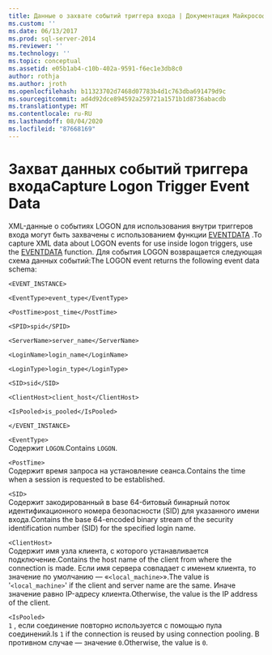 ```yaml
---
title: Данные о захвате событий триггера входа | Документация Майкрософт
ms.custom: ''
ms.date: 06/13/2017
ms.prod: sql-server-2014
ms.reviewer: ''
ms.technology: ''
ms.topic: conceptual
ms.assetid: e05b1ab4-c10b-402a-9591-f6ec1e3db8c0
author: rothja
ms.author: jroth
ms.openlocfilehash: b11323702d7468d07783b4d1c763dba691479d9c
ms.sourcegitcommit: ad4d92dce894592a259721a1571b1d8736abacdb
ms.translationtype: MT
ms.contentlocale: ru-RU
ms.lasthandoff: 08/04/2020
ms.locfileid: "87668169"
---
```

# <a name="capture-logon-trigger-event-data"></a><span data-ttu-id="e76db-102">Захват данных событий триггера входа</span><span class="sxs-lookup"><span data-stu-id="e76db-102">Capture Logon Trigger Event Data</span></span>
  <span data-ttu-id="e76db-103">XML-данные о событиях LOGON для использования внутри триггеров входа могут быть захвачены с использованием функции [EVENTDATA](/sql/t-sql/functions/eventdata-transact-sql) .</span><span class="sxs-lookup"><span data-stu-id="e76db-103">To capture XML data about LOGON events for use inside logon triggers, use the [EVENTDATA](/sql/t-sql/functions/eventdata-transact-sql) function.</span></span> <span data-ttu-id="e76db-104">Для события LOGON возвращается следующая схема данных событий:</span><span class="sxs-lookup"><span data-stu-id="e76db-104">The LOGON event returns the following event data schema:</span></span>  
  
 `<EVENT_INSTANCE>`  
  
 `<EventType>event_type</EventType>`  
  
 `<PostTime>post_time</PostTime>`  
  
 `<SPID>spid</SPID>`  
  
 `<ServerName>server_name</ServerName>`  
  
 `<LoginName>login_name</LoginName>`  
  
 `<LoginType>login_type</LoginType>`  
  
 `<SID>sid</SID>`  
  
 `<ClientHost>client_host</ClientHost>`  
  
 `<IsPooled>is_pooled</IsPooled>`  
  
 `</EVENT_INSTANCE>`  
  
 `<EventType>`  
 <span data-ttu-id="e76db-105">Содержит `LOGON`.</span><span class="sxs-lookup"><span data-stu-id="e76db-105">Contains `LOGON`.</span></span>  
  
 `<PostTime>`  
 <span data-ttu-id="e76db-106">Содержит время запроса на установление сеанса.</span><span class="sxs-lookup"><span data-stu-id="e76db-106">Contains the time when a session is requested to be established.</span></span>  
  
 `<SID>`  
 <span data-ttu-id="e76db-107">Содержит закодированный в base 64-битовый бинарный поток идентификационного номера безопасности (SID) для указанного имени входа.</span><span class="sxs-lookup"><span data-stu-id="e76db-107">Contains the base 64-encoded binary stream of the security identification number (SID) for the specified login name.</span></span>  
  
 `<ClientHost>`  
 <span data-ttu-id="e76db-108">Содержит имя узла клиента, с которого устанавливается подключение.</span><span class="sxs-lookup"><span data-stu-id="e76db-108">Contains the host name of the client from where the connection is made.</span></span> <span data-ttu-id="e76db-109">Если имя сервера совпадает с именем клиента, то значение по умолчанию — «`<local_machine>`».</span><span class="sxs-lookup"><span data-stu-id="e76db-109">The value is '`<local_machine>`' if the client and server name are the same.</span></span> <span data-ttu-id="e76db-110">Иначе значение равно IP-адресу клиента.</span><span class="sxs-lookup"><span data-stu-id="e76db-110">Otherwise, the value is the IP address of the client.</span></span>  
  
 `<IsPooled>`  
 <span data-ttu-id="e76db-111">`1` , если соединение повторно используется с помощью пула соединений.</span><span class="sxs-lookup"><span data-stu-id="e76db-111">Is `1` if the connection is reused by using connection pooling.</span></span> <span data-ttu-id="e76db-112">В противном случае — значение `0`.</span><span class="sxs-lookup"><span data-stu-id="e76db-112">Otherwise, the value is `0`.</span></span>  
  
  
